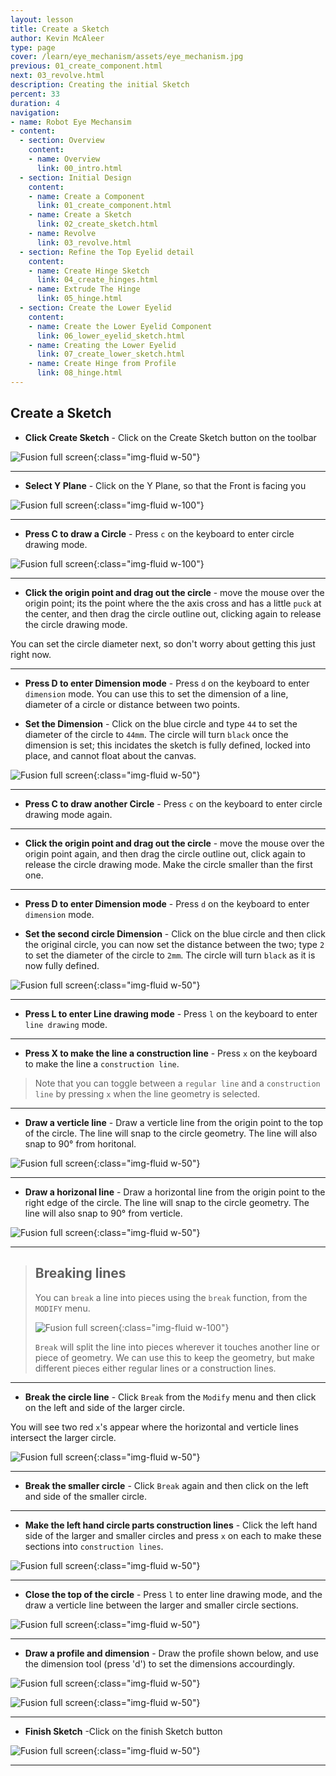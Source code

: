 ```yaml
---
layout: lesson
title: Create a Sketch
author: Kevin McAleer
type: page
cover: /learn/eye_mechanism/assets/eye_mechanism.jpg
previous: 01_create_component.html
next: 03_revolve.html
description: Creating the initial Sketch
percent: 33
duration: 4
navigation:
- name: Robot Eye Mechansim
- content:
  - section: Overview
    content:
    - name: Overview
      link: 00_intro.html
  - section: Initial Design
    content:
    - name: Create a Component
      link: 01_create_component.html
    - name: Create a Sketch
      link: 02_create_sketch.html
    - name: Revolve
      link: 03_revolve.html
  - section: Refine the Top Eyelid detail
    content:
    - name: Create Hinge Sketch
      link: 04_create_hinges.html
    - name: Extrude The Hinge
      link: 05_hinge.html
  - section: Create the Lower Eyelid
    content:
    - name: Create the Lower Eyelid Component
      link: 06_lower_eyelid_sketch.html
    - name: Creating the Lower Eyelid
      link: 07_create_lower_sketch.html
    - name: Create Hinge from Profile
      link: 08_hinge.html
---
```



## Create a Sketch

* **Click Create Sketch** - Click on the Create Sketch button on the toolbar

![Fusion full screen](assets/eye04.jpg){:class="img-fluid w-50"}

---

* **Select Y Plane** - Click on the Y Plane, so that the Front is facing you

![Fusion full screen](assets/eye05.jpg){:class="img-fluid w-100"}

---

* **Press C to draw a Circle** - Press `c` on the keyboard to enter circle drawing mode.

![Fusion full screen](assets/eye06.jpg){:class="img-fluid w-100"}

---

* **Click the origin point and drag out the circle** - move the mouse over the origin point; its the point where the the axis cross and has a little `puck` at the center, and then drag the circle outline out, clicking again to release the circle drawing mode.

You can set the circle diameter next, so don't worry about getting this just right now.

---

* **Press D to enter Dimension mode** - Press `d` on the keyboard to enter `dimension` mode. You can use this to set the dimension of a line, diameter of a circle or distance between two points.

* **Set the Dimension** - Click on the blue circle and type `44` to set the diameter of the circle to `44mm`. The circle will turn `black` once the dimension is set; this incidates the sketch is fully defined, locked into place, and cannot float about the canvas.

![Fusion full screen](assets/eye07.jpg){:class="img-fluid w-50"}

---

* **Press C to draw another Circle** - Press `c` on the keyboard to enter circle drawing mode again.

---

* **Click the origin point and drag out the circle** - move the mouse over the origin point again, and then drag the circle outline out, click again to release the circle drawing mode. Make the circle smaller than the first one.

---

* **Press D to enter Dimension mode** - Press `d` on the keyboard to enter `dimension` mode.

* **Set the second circle Dimension** - Click on the blue circle and then click the original circle, you can now set the distance between the two; type `2` to set the diameter of the circle to `2mm`. The circle will turn `black` as it is now fully defined.

![Fusion full screen](assets/eye08.jpg){:class="img-fluid w-50"}

---

* **Press L to enter Line drawing mode** - Press `l` on the keyboard to enter `line drawing` mode.

---

* **Press X to make the line a construction line** - Press `x` on the keyboard to make the line a `construction line`.

> Note that you can toggle between a `regular line` and a `construction line` by pressing `x` when the line geometry is selected.

---

* **Draw a verticle line** - Draw a verticle line from the origin point to the top of the circle. The line will snap to the circle geometry. The line will also snap to 90° from horitonal.

![Fusion full screen](assets/eye09.jpg){:class="img-fluid w-50"}

---

* **Draw a horizonal line** - Draw a horizontal line from the origin point to the right edge of the circle. The line will snap to the circle geometry. The line will also snap to 90° from verticle.

![Fusion full screen](assets/eye10.jpg){:class="img-fluid w-50"}

---

> ## Breaking lines
>
> You can `break` a line into pieces using the `break` function, from the `MODIFY` menu.
>
> ![Fusion full screen](assets/eye11.jpg){:class="img-fluid w-100"}
>
> `Break` will split the line into pieces wherever it touches another line or piece of geometry. We can use this to keep the geometry, but make different pieces either regular lines or a construction lines.
>

---

* **Break the circle line** - Click `Break` from the `Modify` menu and then click on the left and side of the larger circle.

You will see two red `x`'s appear where the horizontal and verticle lines intersect the larger circle.

![Fusion full screen](assets/eye12.jpg){:class="img-fluid w-50"}

---

* **Break the smaller circle** - Click `Break` again and then click on the left and side of the smaller circle.

---

* **Make the left hand circle parts construction lines** - Click the left hand side of the larger and smaller circles and press `x` on each to make these sections into `construction lines`.

![Fusion full screen](assets/eye13.jpg){:class="img-fluid w-50"}

---

* **Close the top of the circle** - Press `l` to enter line drawing mode, and the draw a verticle line between the larger and smaller circle sections.

![Fusion full screen](assets/eye14.jpg){:class="img-fluid w-50"}

---

* **Draw a profile and dimension** - Draw the profile shown below, and use the dimension tool (press 'd') to set the dimensions accourdingly.

![Fusion full screen](assets/eye15.jpg){:class="img-fluid w-50"}

![Fusion full screen](assets/eye16.jpg){:class="img-fluid w-50"}

---

* **Finish Sketch** -Click on the finish Sketch button

![Fusion full screen](assets/eye17.jpg){:class="img-fluid w-50"}

---
